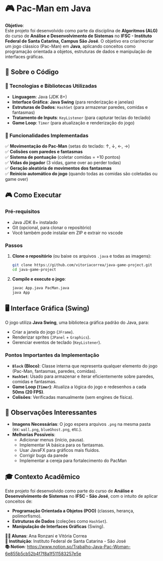 # **🎮 Pac-Man em Java**  

**Objetivo**:  
Este projeto foi desenvolvido como parte da disciplina de **Algoritmos (ALG)** do curso de **Análise e Desenvolvimento de Sistemas** no **IFSC - Instituto Federal de Santa Catarina, Campus São José**. O objetivo era criar/recriar um jogo clássico (Pac-Man) em **Java**, aplicando conceitos como programação orientada a objetos, estruturas de dados e manipulação de interfaces gráficas.  


## **📌 Sobre o Código**  

### **🔹 Tecnologias e Bibliotecas Utilizadas**  
- **Linguagem**: Java (JDK 8+)  
- **Interface Gráfica**: **Java Swing** (para renderização e janelas)  
- **Estruturas de Dados**: `HashSet` (para armazenar paredes, comidas e fantasmas)  
- **Tratamento de Inputs**: `KeyListener` (para capturar teclas do teclado)  
- **Game Loop**: `Timer` (para atualização e renderização do jogo)  

### **🔹 Funcionalidades Implementadas**  
✅ **Movimentação do Pac-Man** (setas do teclado: ↑, ↓, ←, →)  
✅ **Colisões com paredes e fantasmas**  
✅ **Sistema de pontuação** (coletar comidas = +10 pontos)  
✅ **Vidas do jogador** (3 vidas, game over ao perder todas)  
✅ **Geração aleatória de movimentos dos fantasmas**  
✅ **Reinício automático do jogo** (quando todas as comidas são coletadas ou game over)  



## **🎮 Como Executar**  

### **Pré-requisitos**  
- Java JDK 8+ instalado  
- Git (opcional, para clonar o repositório) 
- Você também pode instalar em ZIP e extrair no vscode 

### **Passos**  
1. **Clone o repositório** (ou baixe os arquivos `.java` e todas as imagens):  
   ```bash
   git clone https://github.com/vitoriacorrea/java-game-project.git
   cd java-game-project
   ```

2. **Compile e execute o jogo**:  
   ```bash
   javac App.java PacMan.java
   java App
   ```


## **🖥️ Interface Gráfica (Swing)**  

O jogo utiliza **Java Swing**, uma biblioteca gráfica padrão do Java, para:  
- Criar a janela do jogo (`JFrame`).  
- Renderizar sprites (`JPanel` + `Graphics`).  
- Gerenciar eventos de teclado (`KeyListener`).  

### **Pontos Importantes da Implementação**  
- **`Block` (Bloco)**: Classe interna que representa qualquer elemento do jogo (Pac-Man, fantasmas, paredes, comidas).  
- **`HashSet`**: Usado para armazenar e iterar eficientemente sobre paredes, comidas e fantasmas.  
- **Game Loop (`Timer`)**: Atualiza a lógica do jogo e redesenhos a cada **50ms (20 FPS)**.  
- **Colisões**: Verificadas manualmente (sem engines de física).  


## **📝 Observações Interessantes**  

- **Imagens Necessárias**: O jogo espera arquivos `.png` na mesma pasta (ex: `wall.png`, `blueGhost.png`, etc.).  
- **Melhorias Possíveis**:  
  - Adicionar menus (início, pausa).  
  - Implementar IA básica para os fantasmas.  
  - Usar JavaFX para gráficos mais fluidos.  
  - Corrigir bugs da parede
  - Implementar a cereja para fortalecimento do PacMan



## **🎓 Contexto Acadêmico**  

Este projeto foi desenvolvido como parte do curso de **Análise e Desenvolvimento de Sistemas** no **IFSC - São José**, com o intuito de aplicar conceitos de:  
- **Programação Orientada a Objetos (POO)** (classes, herança, polimorfismo).  
- **Estruturas de Dados** (coleções como `HashSet`).  
- **Manipulação de Interfaces Gráficas** (Swing).  



**👨‍💻 Alunas**: Ana Ronzani e Vitória Correa                                                 
**🏫 Instituição**: Instituto Federal de Santa Catarina - São José  
**📚 Notion**: https://www.notion.so/Trabalho-Java-Pac-Woman-6e855b5cb52b4f7f8a1f511583257e5e
